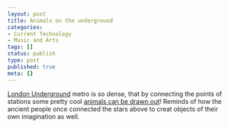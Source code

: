 ```yaml
---
layout: post
title: Animals on the underground
categories:
- Current Technology
- Music and Arts
tags: []
status: publish
type: post
published: true
meta: {}
---
```

[London Underground](http://www.tfl.gov.uk/modalpages/2625.aspx) metro is so dense, that by connecting the points of stations some pretty cool [animals can be drawn out](http://www.animalsontheunderground.com/the_animals.html)! Reminds of how the ancient people once connected the stars above to creat objects of their own imagination as well.
